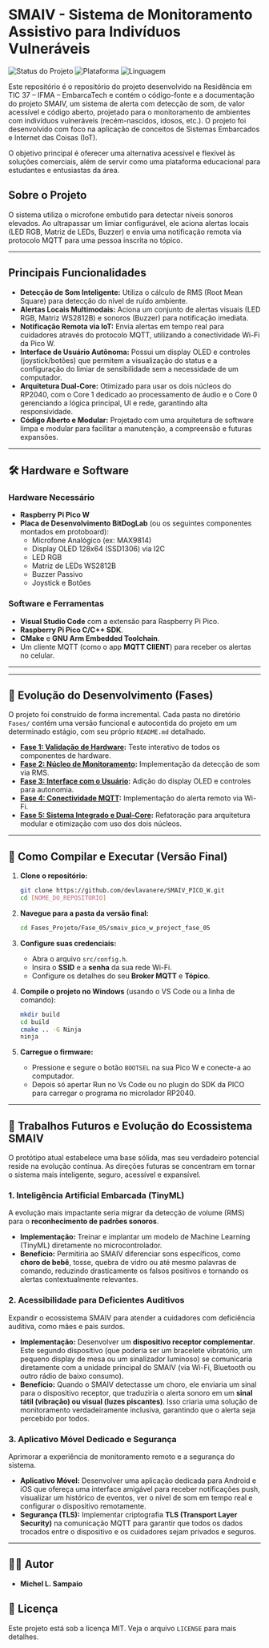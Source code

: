# SMAIV - Sistema de Monitoramento Assistivo para Indivíduos Vulneráveis

![Status do Projeto](https://img.shields.io/badge/status-concluído-brightgreen)
![Plataforma](https://img.shields.io/badge/plataforma-Raspberry%20Pi%20Pico%20W-blue)
![Linguagem](https://img.shields.io/badge/linguagem-C/C++-orange)

Este repositório  é o repositório do projeto desenvolvido na Residência em TIC 37 – IFMA – EmbarcaTech e contém o código-fonte e a documentação do projeto SMAIV, um sistema de alerta com detecção de som, de valor acessível e código aberto, projetado para o monitoramento de ambientes com indivíduos vulneráveis (recém-nascidos, idosos, etc.). O projeto foi desenvolvido com foco na aplicação de conceitos de Sistemas Embarcados e Internet das Coisas (IoT).

O objetivo principal é oferecer uma alternativa acessível e flexível às soluções comerciais, além de servir como uma plataforma educacional para estudantes e entusiastas da área.

## Sobre o Projeto

O sistema utiliza o microfone embutido para detectar níveis sonoros elevados. Ao ultrapassar um limiar configurável, ele aciona alertas locais (LED RGB, Matriz de LEDs, Buzzer) e envia uma notificação remota via protocolo MQTT para uma pessoa inscrita no tópico.

---

## Principais Funcionalidades

- **Detecção de Som Inteligente:** Utiliza o cálculo de RMS (Root Mean Square) para detecção do nível de ruído ambiente.
- **Alertas Locais Multimodais:** Aciona um conjunto de alertas visuais (LED RGB, Matriz WS2812B) e sonoros (Buzzer) para notificação imediata.
- **Notificação Remota via IoT:** Envia alertas em tempo real para cuidadores através do protocolo MQTT, utilizando a conectividade Wi-Fi da Pico W.
- **Interface de Usuário Autônoma:** Possui um display OLED e controles (joystick/botões) que permitem a visualização do status e a configuração do limiar de sensibilidade sem a necessidade de um computador.
- **Arquitetura Dual-Core:** Otimizado para usar os dois núcleos do RP2040, com o Core 1 dedicado ao processamento de áudio e o Core 0 gerenciando a lógica principal, UI e rede, garantindo alta responsividade.
- **Código Aberto e Modular:** Projetado com uma arquitetura de software limpa e modular para facilitar a manutenção, a compreensão e futuras expansões.

---

## 🛠️ Hardware e Software

### Hardware Necessário
- **Raspberry Pi Pico W**
- **Placa de Desenvolvimento BitDogLab** (ou os seguintes componentes montados em protoboard):
  - Microfone Analógico (ex: MAX9814)
  - Display OLED 128x64 (SSD1306) via I2C
  - LED RGB
  - Matriz de LEDs WS2812B
  - Buzzer Passivo
  - Joystick e Botões

### Software e Ferramentas
- **Visual Studio Code** com a extensão para Raspberry Pi Pico.
- **Raspberry Pi Pico C/C++ SDK**.
- **CMake** e **GNU Arm Embedded Toolchain**.
- Um cliente MQTT (como o app **MQTT ClIENT**) para receber os alertas no celular.

---

---

## 🚀 Evolução do Desenvolvimento (Fases)

O projeto foi construído de forma incremental. Cada pasta no diretório `Fases/` contém uma versão funcional e autocontida do projeto em um determinado estágio, com seu próprio `README.md` detalhado.

- **[Fase 1: Validação de Hardware](./Fases_Prjeto/Fase_1_Validacao_Hardware/README.md):** Teste interativo de todos os componentes de hardware.
- **[Fase 2: Núcleo de Monitoramento](./Fases_Prjeto/Fase_2_Nucleo_Monitoramento/README.md):** Implementação da detecção de som via RMS.
- **[Fase 3: Interface com o Usuário](./Fases_Prjeto/Fase_3_Interface_Usuario/README.md):** Adição do display OLED e controles para autonomia.
- **[Fase 4: Conectividade MQTT](./Fases_Prjeto/Fase_4_Conectividade_MQTT/README.md):** Implementação do alerta remoto via Wi-Fi.
- **[Fase 5: Sistema Integrado e Dual-Core](./Fases_Prjeto/Fase_5_Sistema_Integrado_DualCore/README.md):** Refatoração para arquitetura modular e otimização com uso dos dois núcleos.

---

## 🔧 Como Compilar e Executar (Versão Final)

1.  **Clone o repositório:**
    ```bash
    git clone https://github.com/devlavanere/SMAIV_PICO_W.git
    cd [NOME_DO_REPOSITORIO]
    ```

2.  **Navegue para a pasta da versão final:**
    ```bash
    cd Fases_Projeto/Fase_05/smaiv_pico_w_project_fase_05
    ```

3.  **Configure suas credenciais:**
    - Abra o arquivo `src/config.h`.
    - Insira o **SSID** e a **senha** da sua rede Wi-Fi.
    - Configure os detalhes do seu **Broker MQTT** e **Tópico**.

4.  **Compile o projeto no Windows** (usando o VS Code ou a linha de comando):
    ```bash
    mkdir build
    cd build
    cmake .. -G Ninja
    ninja
    ```

5.  **Carregue o firmware:**
    - Pressione e segure o botão `BOOTSEL` na sua Pico W e conecte-a ao computador.
    - Depois só apertar Run no Vs Code ou no plugin do SDK da PICO para carregar o programa no microlador RP2040.

---

## 🔮 Trabalhos Futuros e Evolução do Ecossistema SMAIV

O protótipo atual estabelece uma base sólida, mas seu verdadeiro potencial reside na evolução contínua. As direções futuras se concentram em tornar o sistema mais inteligente, seguro, acessível e expansível.

### 1. Inteligência Artificial Embarcada (TinyML)
A evolução mais impactante seria migrar da detecção de volume (RMS) para o **reconhecimento de padrões sonoros**.
- **Implementação:** Treinar e implantar um modelo de Machine Learning (TinyML) diretamente no microcontrolador.
- **Benefício:** Permitiria ao SMAIV diferenciar sons específicos, como **choro de bebê**, tosse, quebra de vidro ou até mesmo palavras de comando, reduzindo drasticamente os falsos positivos e tornando os alertas contextualmente relevantes.

### 2. Acessibilidade para Deficientes Auditivos
Expandir o ecossistema SMAIV para atender a cuidadores com deficiência auditiva, como mães e pais surdos.
- **Implementação:** Desenvolver um **dispositivo receptor complementar**. Este segundo dispositivo (que poderia ser um bracelete vibratório, um pequeno display de mesa ou um sinalizador luminoso) se comunicaria diretamente com a unidade principal do SMAIV (via Wi-Fi, Bluetooth ou outro rádio de baixo consumo).
- **Benefício:** Quando o SMAIV detectasse um choro, ele enviaria um sinal para o dispositivo receptor, que traduziria o alerta sonoro em um **sinal tátil (vibração) ou visual (luzes piscantes)**. Isso criaria uma solução de monitoramento verdadeiramente inclusiva, garantindo que o alerta seja percebido por todos.

### 3. Aplicativo Móvel Dedicado e Segurança
Aprimorar a experiência de monitoramento remoto e a segurança do sistema.
- **Aplicativo Móvel:** Desenvolver uma aplicação dedicada para Android e iOS que ofereça uma interface amigável para receber notificações push, visualizar um histórico de eventos, ver o nível de som em tempo real e configurar o dispositivo remotamente.
- **Segurança (TLS):** Implementar criptografia **TLS (Transport Layer Security)** na comunicação MQTT para garantir que todos os dados trocados entre o dispositivo e os cuidadores sejam privados e seguros.

---

## 👨‍💻 Autor

- **Michel L. Sampaio**

## 📜 Licença

Este projeto está sob a licença MIT. Veja o arquivo `LICENSE` para mais detalhes.
